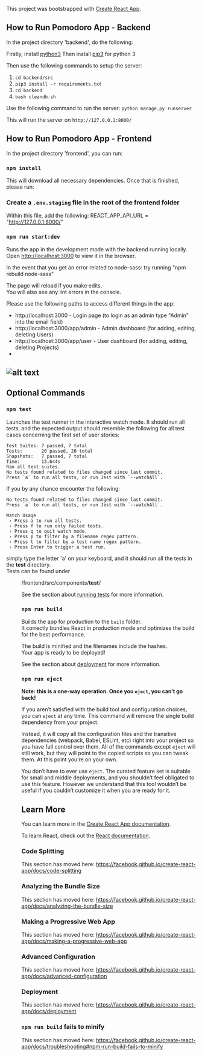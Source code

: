 This project was bootstrapped with [Create React App](https://github.com/facebook/create-react-app).

## How to Run Pomodoro App - Backend
In the project directory 'backend', do the following:

Firstly, install [python3](https://www.python.org/downloads/)
Then install [pip3](https://pip.pypa.io/en/stable/) for python 3

Then use the following commands to setup the server:

1. `cd backend/src`
2. `pip3 install -r requirements.txt`
3. `cd backend`
4. `bash cleandb.sh`

Use the following command to run the server:
`python manage.py runserver`

This will run the server on `http://127.0.0.1:8000/`

## How to Run Pomodoro App - Frontend

In the project directory 'frontend', you can run:

### `npm install` 
This will download all necessary dependencies. Once that is finished, 
please run:

### Create a `.env.staging` file in the root of the frontend folder
Within this file, add the following:
REACT_APP_API_URL = "http://127.0.0.1:8000/"

### `npm run start:dev`

Runs the app in the development mode with the backend running locally.<br />
Open [http://localhost:3000](http://localhost:3000) to view it in the browser.

In the event that you get an error related to node-sass: try running "npm rebuild node-sass"

The page will reload if you make edits.<br />
You will also see any lint errors in the console.

Please use the following paths to access different things in the app:
 - http://localhost:3000 - Login page (to login as an admin type "Admin" into the email field)
 - http://localhost:3000/app/admin - Admin dashboard (for adding, editing, deleting Users)
 - http://localhost:3000/app/user - User dashboard (for adding, editing, deleting Projects)
 - 


![alt text](/case_study/Timer%20Start.png)
------------------------------------------------
## Optional Commands

### `npm test`

Launches the test runner in the interactive watch mode. 
It should run all tests, and the expected output should resemble the following for all test cases concerning the first set of user stories:<br />

```
Test Suites: 7 passed, 7 total
Tests:       20 passed, 20 total
Snapshots:   7 passed, 7 total
Time:        13.644s
Ran all test suites.
No tests found related to files changed since last commit.
Press `a` to run all tests, or run Jest with `--watchAll`.
```

If you by any chance encounter the following:
```
No tests found related to files changed since last commit.
Press `a` to run all tests, or run Jest with `--watchAll`.

Watch Usage
 › Press a to run all tests.
 › Press f to run only failed tests.
 › Press q to quit watch mode.
 › Press p to filter by a filename regex pattern. 
 › Press t to filter by a test name regex pattern.
 › Press Enter to trigger a test run.
```
simply type the letter 'a' on your keyboard, and it should run all the tests in the __test__ directory.<br /> 
Tests can be found under <dir>/frontend/src/components/__test__/<br />

See the section about [running tests](https://facebook.github.io/create-react-app/docs/running-tests) for more information.

### `npm run build`

Builds the app for production to the `build` folder.<br />
It correctly bundles React in production mode and optimizes the build for the best performance.

The build is minified and the filenames include the hashes.<br />
Your app is ready to be deployed!

See the section about [deployment](https://facebook.github.io/create-react-app/docs/deployment) for more information.

### `npm run eject`

**Note: this is a one-way operation. Once you `eject`, you can’t go back!**

If you aren’t satisfied with the build tool and configuration choices, you can `eject` at any time. This command will remove the single build dependency from your project.

Instead, it will copy all the configuration files and the transitive dependencies (webpack, Babel, ESLint, etc) right into your project so you have full control over them. All of the commands except `eject` will still work, but they will point to the copied scripts so you can tweak them. At this point you’re on your own.

You don’t have to ever use `eject`. The curated feature set is suitable for small and middle deployments, and you shouldn’t feel obligated to use this feature. However we understand that this tool wouldn’t be useful if you couldn’t customize it when you are ready for it.

## Learn More

You can learn more in the [Create React App documentation](https://facebook.github.io/create-react-app/docs/getting-started).

To learn React, check out the [React documentation](https://reactjs.org/).

### Code Splitting

This section has moved here: https://facebook.github.io/create-react-app/docs/code-splitting

### Analyzing the Bundle Size

This section has moved here: https://facebook.github.io/create-react-app/docs/analyzing-the-bundle-size

### Making a Progressive Web App

This section has moved here: https://facebook.github.io/create-react-app/docs/making-a-progressive-web-app

### Advanced Configuration

This section has moved here: https://facebook.github.io/create-react-app/docs/advanced-configuration

### Deployment

This section has moved here: https://facebook.github.io/create-react-app/docs/deployment

### `npm run build` fails to minify

This section has moved here: https://facebook.github.io/create-react-app/docs/troubleshooting#npm-run-build-fails-to-minify
